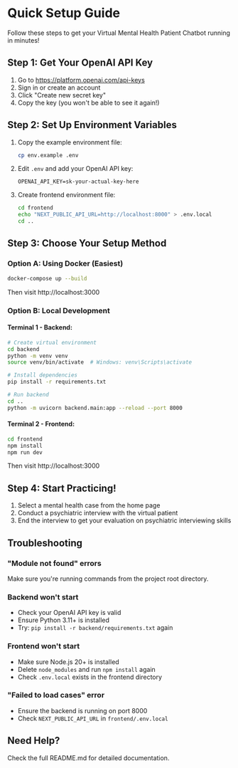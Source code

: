 # Quick Setup Guide

Follow these steps to get your Virtual Mental Health Patient Chatbot running in minutes!

## Step 1: Get Your OpenAI API Key

1. Go to https://platform.openai.com/api-keys
2. Sign in or create an account
3. Click "Create new secret key"
4. Copy the key (you won't be able to see it again!)

## Step 2: Set Up Environment Variables

1. Copy the example environment file:

   ```bash
   cp env.example .env
   ```

2. Edit `.env` and add your OpenAI API key:

   ```env
   OPENAI_API_KEY=sk-your-actual-key-here
   ```

3. Create frontend environment file:
   ```bash
   cd frontend
   echo "NEXT_PUBLIC_API_URL=http://localhost:8000" > .env.local
   cd ..
   ```

## Step 3: Choose Your Setup Method

### Option A: Using Docker (Easiest)

```bash
docker-compose up --build
```

Then visit http://localhost:3000

### Option B: Local Development

#### Terminal 1 - Backend:

```bash
# Create virtual environment
cd backend
python -m venv venv
source venv/bin/activate  # Windows: venv\Scripts\activate

# Install dependencies
pip install -r requirements.txt

# Run backend
cd ..
python -m uvicorn backend.main:app --reload --port 8000
```

#### Terminal 2 - Frontend:

```bash
cd frontend
npm install
npm run dev
```

Then visit http://localhost:3000

## Step 4: Start Practicing!

1. Select a mental health case from the home page
2. Conduct a psychiatric interview with the virtual patient
3. End the interview to get your evaluation on psychiatric interviewing skills

## Troubleshooting

### "Module not found" errors

Make sure you're running commands from the project root directory.

### Backend won't start

- Check your OpenAI API key is valid
- Ensure Python 3.11+ is installed
- Try: `pip install -r backend/requirements.txt` again

### Frontend won't start

- Make sure Node.js 20+ is installed
- Delete `node_modules` and run `npm install` again
- Check `.env.local` exists in the frontend directory

### "Failed to load cases" error

- Ensure the backend is running on port 8000
- Check `NEXT_PUBLIC_API_URL` in `frontend/.env.local`

## Need Help?

Check the full README.md for detailed documentation.
